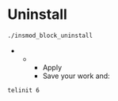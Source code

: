 # Uninstall
```bash
./insmod_block_uninstall
```
- - - Apply
    - Save your work and:
```bash
telinit 6
```

